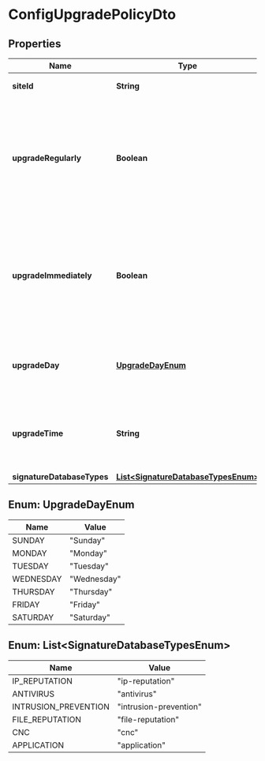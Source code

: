
# ConfigUpgradePolicyDto

## Properties
Name | Type | Description | Notes
------------ | ------------- | ------------- | -------------
**siteId** | **String** | 站点标识，UUID格式。 | 
**upgradeRegularly** | **Boolean** | 策略是否为周期升级。当upgradeRegularly为true时，upgradeImmediately必须为false；当upgradeRegularly为false时，upgradeImmediately必须为true。 | 
**upgradeImmediately** | **Boolean** | 策略是否为立即升级。当upgradeImmediately为true时，upgradeRegularly必须为false;当upgradeImmediately为false时，upgradeRegularly必须为true。 | 
**upgradeDay** | [**UpgradeDayEnum**](#UpgradeDayEnum) | 策略为周期升级时，周几升级。当upgradeRegularly为true时，upgradeDay生效且必填。 |  [optional]
**upgradeTime** | **String** | 策略为周期升级时，升级的时间点。当upgradeRegularly为true时，upgradeTime生效且必填。 |  [optional]
**signatureDatabaseTypes** | [**List&lt;SignatureDatabaseTypesEnum&gt;**](#List&lt;SignatureDatabaseTypesEnum&gt;) |  | 


<a name="UpgradeDayEnum"></a>
## Enum: UpgradeDayEnum
Name | Value
---- | -----
SUNDAY | &quot;Sunday&quot;
MONDAY | &quot;Monday&quot;
TUESDAY | &quot;Tuesday&quot;
WEDNESDAY | &quot;Wednesday&quot;
THURSDAY | &quot;Thursday&quot;
FRIDAY | &quot;Friday&quot;
SATURDAY | &quot;Saturday&quot;


<a name="List<SignatureDatabaseTypesEnum>"></a>
## Enum: List&lt;SignatureDatabaseTypesEnum&gt;
Name | Value
---- | -----
IP_REPUTATION | &quot;ip-reputation&quot;
ANTIVIRUS | &quot;antivirus&quot;
INTRUSION_PREVENTION | &quot;intrusion-prevention&quot;
FILE_REPUTATION | &quot;file-reputation&quot;
CNC | &quot;cnc&quot;
APPLICATION | &quot;application&quot;



